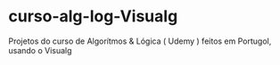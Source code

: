 # curso-alg-log-Visualg
Projetos do curso de Algorítmos &amp; Lógica ( Udemy ) feitos em Portugol, usando o Visualg
